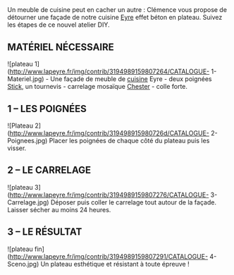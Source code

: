 ##
Un meuble de cuisine peut en cacher un autre : Clémence vous propose de détourner une façade de notre cuisine [Eyre](https://www.lapeyre.fr/cuisine-eyre-FPC200555) effet béton en plateau. Suivez les étapes de ce nouvel atelier DIY.
##  MATÉRIEL NÉCESSAIRE
![plateau 1](http://www.lapeyre.fr/img/contrib/3194989159807264/CATALOGUE- 1- Materiel.jpg)
\- Une façade de meuble de [cuisine](https://www.lapeyre.fr/cuisine-CCU0001) Eyre
\- deux poignées [Stick](https://www.lapeyre.fr/poignee-stick-FPC1362320), un tournevis
\- carrelage mosaïque [Chester](https://www.lapeyre.fr/carrelage-mosaique-chester-16-x-45-cm-FPC1239719?xtmc=chester&xtnp=1&xtcr=2)
\- colle forte.
##  1 – LES POIGNÉES
![Plateau 2](http://www.lapeyre.fr/img/contrib/319498915980726d/CATALOGUE- 2- Poignees.jpg)
Placer les poignées de chaque côté du plateau puis les visser.
##  2 – LE CARRELAGE
![plateau 3](http://www.lapeyre.fr/img/contrib/3194989159807276/CATALOGUE- 3- Carrelage.jpg)
Déposer puis coller le carrelage tout autour de la façade.
Laisser sécher au moins 24 heures.
##  3 – LE RÉSULTAT
![plateau fin](http://www.lapeyre.fr/img/contrib/3194989159807291/CATALOGUE- 4- Sceno.jpg)
Un plateau esthétique et résistant à toute épreuve !